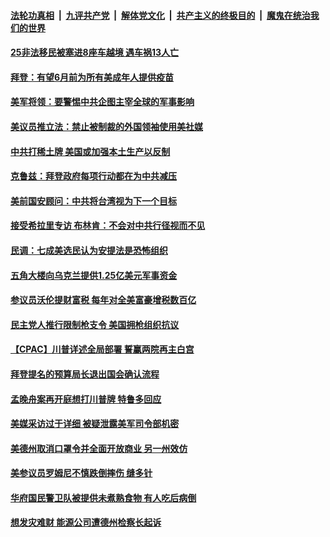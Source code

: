 

####  [法轮功真相](../../../../basic/blob/master/README.md?t=03040301) &nbsp;|&nbsp; [九评共产党](../../../../9ping.md/blob/master/README.md?t=03040301) &nbsp;|&nbsp; [解体党文化](../../../../jtdwh.md/blob/master/README.md?t=03040301)  &nbsp;|&nbsp; [共产主义的终极目的](../../../../gczydzjmd.md/blob/master/README.md?t=03040301) &nbsp;|&nbsp; [魔鬼在统治我们的世界](../../../../mgztzwmdsj.md/blob/master/README.md?t=03040301) 

#### [25非法移民被塞进8座车越境 遇车祸13人亡](../pages/soh6/480413.md?t=03040301) 
#### [拜登：有望6月前为所有美成年人提供疫苗](../pages/soh6/480410.md?t=03040301) 
#### [美军将领：要警惕中共企图主宰全球的军事影响](../pages/soh6/480389.md?t=03040301) 
#### [美议员推立法：禁止被制裁的外国领袖使用美社媒](../pages/soh6/480362.md?t=03040301) 
#### [中共打稀土牌 美国或加强本土生产以反制](../pages/soh6/480350.md?t=03040301) 
#### [克鲁兹：拜登政府每项行动都在为中共减压](../pages/soh6/480335.md?t=03040301) 
#### [美前国安顾问：中共将台湾视为下一个目标 ](../pages/soh6/480236.md?t=03040301) 
#### [接受希拉里专访 布林肯：不会对中共行径视而不见 ](../pages/soh6/480278.md?t=03040301) 
#### [民调：七成美选民认为安提法是恐怖组织](../pages/soh6/480182.md?t=03040301) 
#### [五角大楼向乌克兰提供1.25亿美元军事资金](../pages/soh6/480215.md?t=03040301) 
#### [参议员沃伦提财富税 每年对全美富豪增税数百亿](../pages/soh6/480167.md?t=03040301) 
#### [民主党人推行限制枪支令 美国拥枪组织抗议](../pages/soh6/480149.md?t=03040301) 
#### [【CPAC】川普详述全局部署 誓赢两院再主白宫](../pages/soh6/480137.md?t=03040301) 
#### [拜登提名的预算局长退出国会确认流程](../pages/soh6/480143.md?t=03040301) 
#### [孟晚舟案再开庭想打川普牌 特鲁多回应](../pages/soh6/480119.md?t=03040301) 
#### [美媒采访过于详细 被疑泄露美军司令部机密](../pages/soh6/480113.md?t=03040301) 
#### [美德州取消口罩令并全面开放商业 另一州效仿](../pages/soh6/480104.md?t=03040301) 
#### [美参议员罗姆尼不慎跌倒摔伤 缝多针](../pages/soh6/480092.md?t=03040301) 
#### [华府国民警卫队被提供未煮熟食物 有人吃后病倒](../pages/soh6/480074.md?t=03040301) 
#### [想发灾难财 能源公司遭德州检察长起诉](../pages/soh6/480053.md?t=03040301) 
